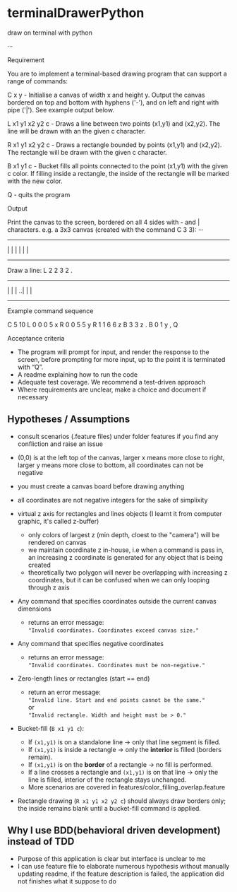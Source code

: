 # terminalDrawerPython

draw on terminal with python

···

Requirement

You are to implement a terminal-based drawing program that can support a range of commands:

C x y - Initialise a canvas of width x and height y. Output the canvas bordered on top and bottom with hyphens ('-'), and on left and right with pipe ('|'). See example output below.

L x1 y1 x2 y2 c - Draws a line between two points (x1,y1) and (x2,y2). The line will be drawn with an the given c character.

R x1 y1 x2 y2 c - Draws a rectangle bounded by points (x1,y1) and (x2,y2). The rectangle will be drawn with the given c character.

B x1 y1 c - Bucket fills all points connected to the point (x1,y1) with the given c color. If filling inside a rectangle, the inside of the rectangle will be marked with the new color.

Q - quits the program

Output

Print the canvas to the screen, bordered on all 4 sides with - and | characters. e.g. a 3x3 canvas (created with the command C 3 3):
···

---

| |
| |
| |

---

Draw a line: L 2 2 3 2 .

---

| |
| ..|
| |

---

Example command sequence

C 5 10
L 0 0 0 5 x
R 0 0 5 5 y
R 1 1 6 6 z
B 3 3 z .
B 0 1 y ,
Q

Acceptance criteria

- The program will prompt for input, and render the response to the screen, before prompting for more input, up to the point it is terminated with “Q”.
- A readme explaining how to run the code
- Adequate test coverage. We recommend a test-driven approach
- Where requirements are unclear, make a choice and document if necessary

## Hypotheses / Assumptions
- consult scenarios (.feature files) under folder features if you find any confliction and raise an issue

- (0,0) is at the left top of the canvas,  larger x means more close to right, larger y means more close to bottom, all coordinates can not be negative

- you must create a canvas board before drawing anything

- all coordinates are not negative integers for the sake of simplixity

- virtual z axis for rectangles and lines objects (I learnt it from computer graphic, it's called z-buffer)
  - only colors of largest z (min depth, cloest to the "camera") will be rendered on canvas
  - we maintain coordinate z in-house, i.e when a command is pass in, an increasing z coordinate is generated for any object that is being created
  - theoretically two polygon will never be overlapping with increasing z coordinates, but it can be confused when we can only looping through z axis

- Any command that specifies coordinates outside the current canvas dimensions  
  - returns an error message:  
  `"Invalid coordinates. Coordinates exceed canvas size."`

- Any command that specifies negative coordinates  
  - returns an error message:  
  `"Invalid coordinates. Coordinates must be non-negative."`

- Zero-length lines or rectangles (start == end)  
  - return an error message:  
  `"Invalid line. Start and end points cannot be the same."`  
  or  
  `"Invalid rectangle. Width and height must be > 0."`

- Bucket-fill (`B x1 y1 c`):

  - If `(x1,y1)` is on a standalone line → only that line segment is filled.
  - If `(x1,y1)` is inside a rectangle → only the **interior** is filled (borders remain).
  - If `(x1,y1)` is on the **border** of a rectangle → no fill is performed.
  - If a line crosses a rectangle and `(x1,y1)` is on that line → only the line is filled, interior of the rectangle stays unchanged.
  - More scenarios are covered in features/color_filling_overlap.feature

- Rectangle drawing (`R x1 y1 x2 y2 c`) should always draw borders only; the inside remains blank until a bucket-fill command is applied.

## Why I use BDD(behavioral driven development) instead of TDD
- Purpose of this application is clear but interface is unclear to me
- I can use feature file to elaborate numerous hypothesis without manually updating readme, if the feature description is failed, the application did not finishes what it suppose to do